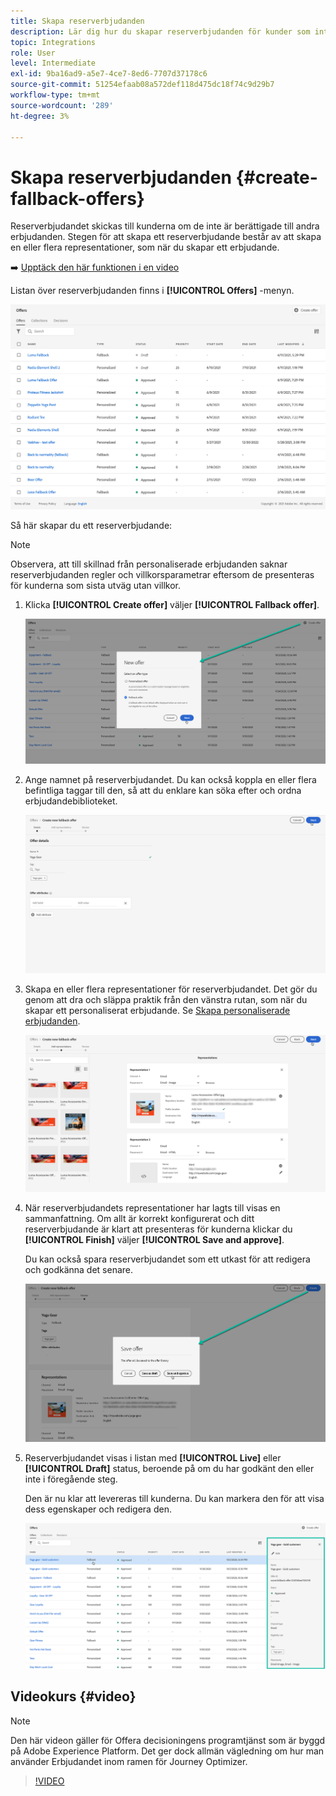 ```yaml
---
title: Skapa reserverbjudanden
description: Lär dig hur du skapar reserverbjudanden för kunder som inte är berättigade till något erbjudande
topic: Integrations
role: User
level: Intermediate
exl-id: 9ba16ad9-a5e7-4ce7-8ed6-7707d37178c6
source-git-commit: 51254efaab08a572def118d475dc18f74c9d29b7
workflow-type: tm+mt
source-wordcount: '289'
ht-degree: 3%

---
```


# Skapa reserverbjudanden {#create-fallback-offers}

Reserverbjudandet skickas till kunderna om de inte är berättigade till andra erbjudanden. Stegen för att skapa ett reserverbjudande består av att skapa en eller flera representationer, som när du skapar ett erbjudande.

➡️ [Upptäck den här funktionen i en video](#video)

Listan över reserverbjudanden finns i **[!UICONTROL Offers]** -menyn.

![](../../assets/offers_list.png)

Så här skapar du ett reserverbjudande:

>[!NOTE]
>
>Observera, att till skillnad från personaliserade erbjudanden saknar reserverbjudanden regler och villkorsparametrar eftersom de presenteras för kunderna som sista utväg utan villkor.

1. Klicka **[!UICONTROL Create offer]** väljer **[!UICONTROL Fallback offer]**.

   ![](../../assets/create_fallback.png)

1. Ange namnet på reserverbjudandet. Du kan också koppla en eller flera befintliga taggar till den, så att du enklare kan söka efter och ordna erbjudandebiblioteket.

   ![](../../assets/fallback_details.png)

1. Skapa en eller flera representationer för reserverbjudandet. Det gör du genom att dra och släppa praktik från den vänstra rutan, som när du skapar ett personaliserat erbjudande. Se [Skapa personaliserade erbjudanden](../offer-library/creating-personalized-offers.md).

   ![](../../assets/fallback_content.png)

1. När reserverbjudandets representationer har lagts till visas en sammanfattning. Om allt är korrekt konfigurerat och ditt reserverbjudande är klart att presenteras för kunderna klickar du **[!UICONTROL Finish]** väljer **[!UICONTROL Save and approve]**.

   Du kan också spara reserverbjudandet som ett utkast för att redigera och godkänna det senare.

   ![](../../assets/fallback_review.png)

1. Reserverbjudandet visas i listan med **[!UICONTROL Live]** eller **[!UICONTROL Draft]** status, beroende på om du har godkänt den eller inte i föregående steg.

   Den är nu klar att levereras till kunderna. Du kan markera den för att visa dess egenskaper och redigera den. <!-- no suppression? -->

   ![](../../assets/fallback_created.png)

## Videokurs {#video}

>[!NOTE]
>
>Den här videon gäller för Offera decisioningens programtjänst som är byggd på Adobe Experience Platform. Det ger dock allmän vägledning om hur man använder Erbjudandet inom ramen för Journey Optimizer.

>[!VIDEO](https://video.tv.adobe.com/v/329383?quality=12)
